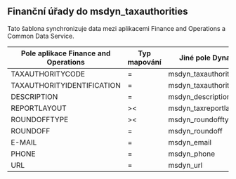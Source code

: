 ## <a name="sales-tax-authorities-to-msdyn_taxauthorities"></a>Finanční úřady do msdyn_taxauthorities

Tato šablona synchronizuje data mezi aplikacemi Finance and Operations a Common Data Service.

Pole aplikace Finance and Operations | Typ mapování | Jiné pole Dynamics 365 | Výchozí hodnota
---|---|---|---
TAXAUTHORITYCODE | = | msdyn_taxauthoritycode | 
TAXAUTHORITYIDENTIFICATION | = | msdyn_taxauthorityidentificator | 
DESCRIPTION | = | msdyn_description | 
REPORTLAYOUT | >< | msdyn_taxreportlayout | 
ROUNDOFFTYPE | >< | msdyn_roundofftype | 
ROUNDOFF | = | msdyn_roundoff | 
E-MAIL | = | msdyn_email | 
PHONE | = | msdyn_phone | 
URL | = | msdyn_url | 
